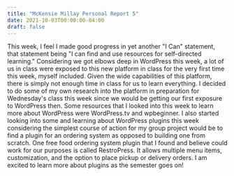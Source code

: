 ```yaml
---
title: "McKensie Millay Personal Report 5"
date: 2021-10-03T00:00:00-04:00
draft: false
---
```


This week, I feel I made good progress in yet another "I Can" statement, that statement being "I can find and use resources for self-directed learning."
Considering we got elbows deep in WordPress this week, a lot of us in class were exposed to this new platform in class for the very first time this week, myself
included. Given the wide capabilities of this platform, there is simply not enough time in class for us to learn everything. I decided to do some of my own 
research into the platform in preparation for Wednesday's class this week since we would be getting our first exposure to WordPress then. Some resources that
I looked into this week to learn more about WordPress were WordPress.tv and wpbeginner. I also started looking into some and learning about WordPress plugins this week 
considering the simplest course of action for my group project would be to find a plugin for an ordering system as opposed to building one from scratch. One free food
ordering system plugin that I found and believe could work for our purposes is called RestroPress. It allows multiple menu items, customization, and the option to place
pickup or delivery orders. I am excited to learn more about plugins as the semester goes on! 

